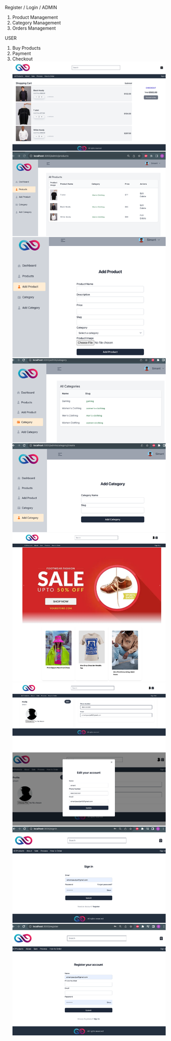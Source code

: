Register / Login /
ADMIN

1. Product Management
2. Category Management
3. Orders Management

USER

1. Buy Products
2. Payment
3. Checkout
   ![alt text](https://github.com/simantp/ecommerce-next/blob/main/client/public/screenshot/0.png)
   ![alt text](https://github.com/simantp/ecommerce-next/blob/main/client/public/screenshot/1.png)
   ![alt text](https://github.com/simantp/ecommerce-next/blob/main/client/public/screenshot/2.png)
   ![alt text](https://github.com/simantp/ecommerce-next/blob/main/client/public/screenshot/3.png)
   ![alt text](https://github.com/simantp/ecommerce-next/blob/main/client/public/screenshot/4.png)
   ![alt text](https://github.com/simantp/ecommerce-next/blob/main/client/public/screenshot/5.png)
   ![alt text](https://github.com/simantp/ecommerce-next/blob/main/client/public/screenshot/6.png)
   ![alt text](https://github.com/simantp/ecommerce-next/blob/main/client/public/screenshot/7.png)
   ![alt text](https://github.com/simantp/ecommerce-next/blob/main/client/public/screenshot/8.png)
   ![alt text](https://github.com/simantp/ecommerce-next/blob/main/client/public/screenshot/9.png)

